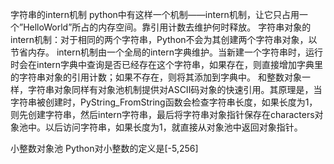 字符串的intern机制
python中有这样⼀个机制——intern机制，让它只占⽤⼀个”HelloWorld”所占的内存空间。靠引用计数去维护何时释放。
字符串对象的intern机制：对于相同的两个字符串，Python不会为其创建两个字符串对象，以节省内存。
intern机制由一个全局的intern字典维护。当新建一个字符串时，运行时会在intern字典中查询是否已经存在这个字符串，如果存在，则直接增加字典里的字符串对象的引用计数；如果不存在，则将其添加到字典中。
和整数对象一样，字符串对象同样有对象池机制提供对ASCII码对象的快速引用。其原理是，当字符串被创建时，PyString_FromString函数会检查字符串长度，如果长度为1，则先创建字符串，然后intern字符串，最后将字符串对象指针保存在characters对象池中。以后访问字符串，如果长度为1，就直接从对象池中返回对象指针。

小整数对象池
Python对⼩整数的定义是[-5,256]